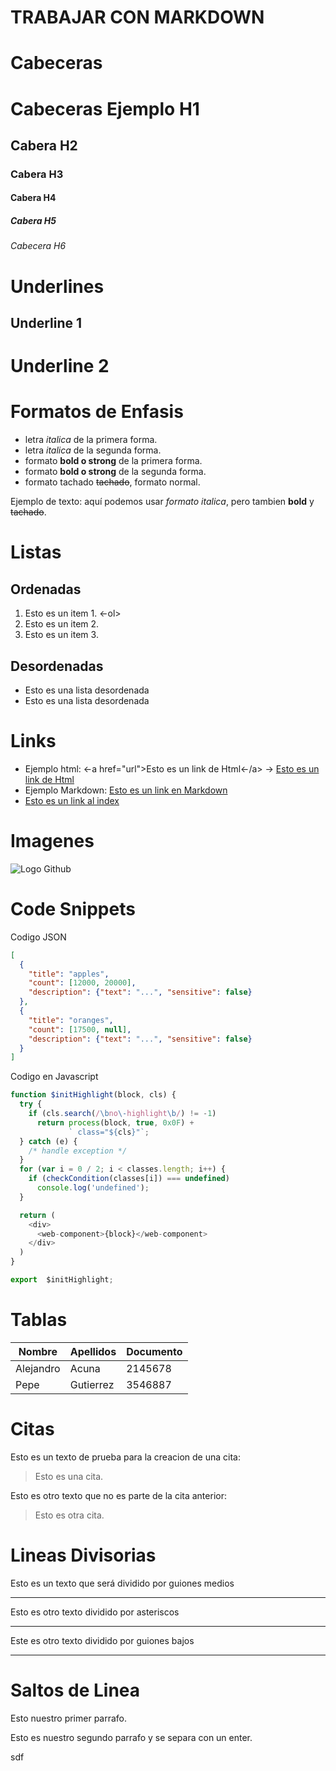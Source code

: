 TRABAJAR CON MARKDOWN
=
# Cabeceras

# Cabeceras Ejemplo H1

## Cabera H2

### Cabera H3

#### Cabera H4

##### Cabera H5

###### Cabecera H6

# Underlines
Underline 1
---
Underline 2
=

# Formatos de Enfasis
- letra *italica* de la primera forma.
- letra _italica_ de la segunda forma.
- formato **bold o strong** de la primera forma.
- formato __bold o strong__ de la segunda forma.
- formato tachado ~~tachado~~, formato normal.

Ejemplo de texto: aquí podemos usar *formato italica*, pero tambien **bold** y ~~tachado~~.

# Listas

Ordenadas
---
1. Esto es un item 1. <-ol>
2. Esto es un item 2.   
3. Esto es un item 3.

Desordenadas
---
- Esto es una lista desordenada
- Esto es una lista desordenada

# Links
- Ejemplo html: <-a href="url">Esto es un link de Html<-/a> -> <a href="http://www.google.es">Esto es un link de Html</a>
- Ejemplo Markdown: [Esto es un link en Markdown](http://www.google.es)
- [Esto es un link al index](index.html)

# Imagenes
![Logo Github](https://github.githubassets.com/images/modules/logos_page/GitHub-Mark.png)

# Code Snippets
Codigo JSON
```JSON
[
  {
    "title": "apples",
    "count": [12000, 20000],
    "description": {"text": "...", "sensitive": false}
  },
  {
    "title": "oranges",
    "count": [17500, null],
    "description": {"text": "...", "sensitive": false}
  }
]
```

Codigo en Javascript
```JAVASCRIPT
function $initHighlight(block, cls) {
  try {
    if (cls.search(/\bno\-highlight\b/) != -1)
      return process(block, true, 0x0F) +
             ` class="${cls}"`;
  } catch (e) {
    /* handle exception */
  }
  for (var i = 0 / 2; i < classes.length; i++) {
    if (checkCondition(classes[i]) === undefined)
      console.log('undefined');
  }

  return (
    <div>
      <web-component>{block}</web-component>
    </div>
  )
}

export  $initHighlight;
```
# Tablas
| Nombre | Apellidos | Documento |
| ------ | --------- | --------- |
| Alejandro | Acuna | 2145678 |
| Pepe | Gutierrez | 3546887 |

# Citas
Esto es un texto de prueba para la creacion de una cita: 
> Esto es una cita.

Esto es otro texto que no es parte de la cita anterior:
> Esto es otra cita.

# Lineas Divisorias
Esto es un texto que será dividido por guiones medios

---

Esto es otro texto dividido por asteriscos

***

Este es otro texto dividido por guiones bajos

___

# Saltos de Linea
Esto nuestro primer parrafo.

Esto es nuestro segundo parrafo y se separa con un enter.

sdf